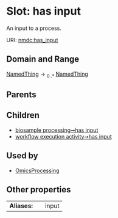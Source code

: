 
# Slot: has input


An input to a process.

URI: [nmdc:has_input](https://microbiomedata/meta/has_input)


## Domain and Range

[NamedThing](NamedThing.md) &#8594;  <sub>0..\*</sub> [NamedThing](NamedThing.md)

## Parents


## Children

 *  [biosample processing➞has input](biosample_processing_has_input.md)
 *  [workflow execution activity➞has input](workflow_execution_activity_has_input.md)

## Used by

 * [OmicsProcessing](OmicsProcessing.md)

## Other properties

|  |  |  |
| --- | --- | --- |
| **Aliases:** | | input |

